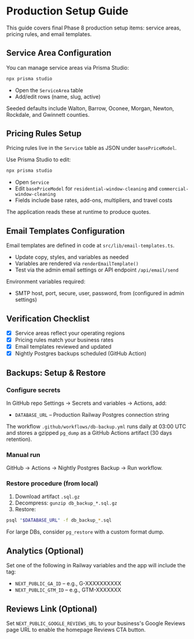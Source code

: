 # Production Setup Guide

This guide covers final Phase 8 production setup items: service areas, pricing rules, and email templates.

## Service Area Configuration

You can manage service areas via Prisma Studio:

```bash
npx prisma studio
```

- Open the `ServiceArea` table
- Add/edit rows (name, slug, active)

Seeded defaults include Walton, Barrow, Oconee, Morgan, Newton, Rockdale, and Gwinnett counties.

## Pricing Rules Setup

Pricing rules live in the `Service` table as JSON under `basePriceModel`.

Use Prisma Studio to edit:

```bash
npx prisma studio
```

- Open `Service`
- Edit `basePriceModel` for `residential-window-cleaning` and `commercial-window-cleaning`
- Fields include base rates, add-ons, multipliers, and travel costs

The application reads these at runtime to produce quotes.

## Email Templates Configuration

Email templates are defined in code at `src/lib/email-templates.ts`.

- Update copy, styles, and variables as needed
- Variables are rendered via `renderEmailTemplate()`
- Test via the admin email settings or API endpoint `/api/email/send`

Environment variables required:

- SMTP host, port, secure, user, password, from (configured in admin settings)

## Verification Checklist

- [x] Service areas reflect your operating regions
- [x] Pricing rules match your business rates
- [x] Email templates reviewed and updated
- [x] Nightly Postgres backups scheduled (GitHub Action)

## Backups: Setup & Restore

### Configure secrets

In GitHub repo Settings → Secrets and variables → Actions, add:

- `DATABASE_URL` – Production Railway Postgres connection string

The workflow `.github/workflows/db-backup.yml` runs daily at 03:00 UTC and stores a gzipped `pg_dump` as a GitHub Actions artifact (30 days retention).

### Manual run

GitHub → Actions → Nightly Postgres Backup → Run workflow.

### Restore procedure (from local)

1. Download artifact `.sql.gz`
2. Decompress: `gunzip db_backup_*.sql.gz`
3. Restore:

```bash
psql "$DATABASE_URL" -f db_backup_*.sql
```

For large DBs, consider `pg_restore` with a custom format dump.

## Analytics (Optional)

Set one of the following in Railway variables and the app will include the tag:

- `NEXT_PUBLIC_GA_ID` – e.g., G-XXXXXXXXXX
- `NEXT_PUBLIC_GTM_ID` – e.g., GTM-XXXXXXX

## Reviews Link (Optional)

Set `NEXT_PUBLIC_GOOGLE_REVIEWS_URL` to your business's Google Reviews page URL to enable the homepage Reviews CTA button.



